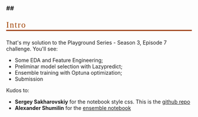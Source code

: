 ### ## <p style="font-family:JetBrains Mono; font-weight:normal; letter-spacing: 2px; color:#9E3F00; font-size:140%; text-align:left;padding: 0px; border-bottom: 3px solid #9E3F00">Intro</p>

That's my solution to the Playground Series - Season 3, Episode 7 challenge. 
You'll see:
- Some EDA and Feature Engineering;
- Preliminar model selection with Lazypredict;
- Ensemble training with Optuna optimization;
- Submission


Kudos to: 
- **Sergey Sakharovskiy** for the notebook style css. This is the [github repo](https://github.com/SergeySakharovskiy/jupyter-themes-css)
- **Alexander Shumilin** for the [ensemble notebook](https://www.kaggle.com/code/alexandershumilin/ps-s3-e7-ensemble-model)


